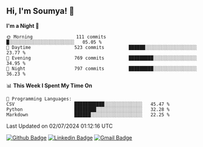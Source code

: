 ## Hi, I'm Soumya! 👋

<!--START_SECTION:waka-->
**I'm a Night 🦉** 

```text
🌞 Morning                111 commits         █░░░░░░░░░░░░░░░░░░░░░░░░   05.05 % 
🌆 Daytime                523 commits         ██████░░░░░░░░░░░░░░░░░░░   23.77 % 
🌃 Evening                769 commits         █████████░░░░░░░░░░░░░░░░   34.95 % 
🌙 Night                  797 commits         █████████░░░░░░░░░░░░░░░░   36.23 % 
```


📊 **This Week I Spent My Time On** 

```text
💬 Programming Languages: 
CSV                      ███████████░░░░░░░░░░░░░░   45.47 % 
Python                   ████████░░░░░░░░░░░░░░░░░   32.28 % 
Markdown                 ██████░░░░░░░░░░░░░░░░░░░   22.25 % 
```


 Last Updated on 02/07/2024 01:12:16 UTC
<!--END_SECTION:waka-->

[![Github Badge](https://img.shields.io/badge/-rubyruins-grey?style=for-the-badge&logo=github&logoColor=white&link=https://github.com/rubyruins/)](https://www.github.com/rubyruins/) 
[![Linkedin Badge](https://img.shields.io/badge/-Soumya%20Parekh-0072b1?style=for-the-badge&logo=Linkedin&logoColor=white&link=https://www.linkedin.com/in/Soumya-Parekh/)](https://www.linkedin.com/in/Soumya-Parekh/) 
[![Gmail Badge](https://img.shields.io/badge/-soumyaparekh.me@gmail.com-c14438?style=for-the-badge&logo=Gmail&logoColor=white&link=mailto:soumyaparekh.me@gmail.com)](mailto:soumyaparekh.me@gmail.com) 
